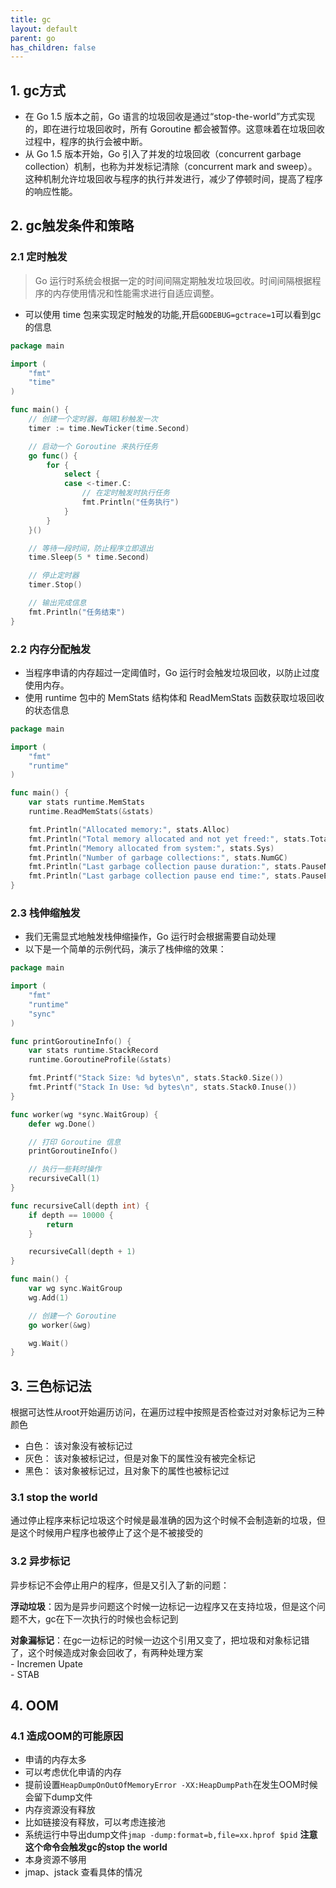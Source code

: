 ```yaml
---
title: gc
layout: default
parent: go
has_children: false
---
```



## 1. gc方式

- 在 Go 1.5 版本之前，Go 语言的垃圾回收是通过“stop-the-world”方式实现的，即在进行垃圾回收时，所有 Goroutine 都会被暂停。这意味着在垃圾回收过程中，程序的执行会被中断。  
- 从 Go 1.5 版本开始，Go 引入了并发的垃圾回收（concurrent garbage collection）机制，也称为并发标记清除（concurrent mark and sweep）。这种机制允许垃圾回收与程序的执行并发进行，减少了停顿时间，提高了程序的响应性能。

## 2. gc触发条件和策略

### 2.1 定时触发

> Go 运行时系统会根据一定的时间间隔定期触发垃圾回收。时间间隔根据程序的内存使用情况和性能需求进行自适应调整。

- 可以使用 time 包来实现定时触发的功能,开启`GODEBUG=gctrace=1`可以看到gc的信息

```go
package main

import (
    "fmt"
    "time"
)

func main() {
    // 创建一个定时器，每隔1秒触发一次
    timer := time.NewTicker(time.Second)

    // 启动一个 Goroutine 来执行任务
    go func() {
        for {
            select {
            case <-timer.C:
                // 在定时触发时执行任务
                fmt.Println("任务执行")
            }
        }
    }()

    // 等待一段时间，防止程序立即退出
    time.Sleep(5 * time.Second)

    // 停止定时器
    timer.Stop()

    // 输出完成信息
    fmt.Println("任务结束")
}
```

### 2.2 内存分配触发

- 当程序申请的内存超过一定阈值时，Go 运行时会触发垃圾回收，以防止过度使用内存。
- 使用 runtime 包中的 MemStats 结构体和 ReadMemStats 函数获取垃圾回收的状态信息

```go
package main

import (
    "fmt"
    "runtime"
)

func main() {
    var stats runtime.MemStats
    runtime.ReadMemStats(&stats)

    fmt.Println("Allocated memory:", stats.Alloc)
    fmt.Println("Total memory allocated and not yet freed:", stats.TotalAlloc)
    fmt.Println("Memory allocated from system:", stats.Sys)
    fmt.Println("Number of garbage collections:", stats.NumGC)
    fmt.Println("Last garbage collection pause duration:", stats.PauseNs[(stats.NumGC+255)%256])
    fmt.Println("Last garbage collection pause end time:", stats.PauseEnd[(stats.NumGC+255)%256])
}
```

### 2.3 栈伸缩触发

- 我们无需显式地触发栈伸缩操作，Go 运行时会根据需要自动处理  
- 以下是一个简单的示例代码，演示了栈伸缩的效果：

```go
package main

import (
    "fmt"
    "runtime"
    "sync"
)

func printGoroutineInfo() {
    var stats runtime.StackRecord
    runtime.GoroutineProfile(&stats)

    fmt.Printf("Stack Size: %d bytes\n", stats.Stack0.Size())
    fmt.Printf("Stack In Use: %d bytes\n", stats.Stack0.Inuse())
}

func worker(wg *sync.WaitGroup) {
    defer wg.Done()

    // 打印 Goroutine 信息
    printGoroutineInfo()

    // 执行一些耗时操作
    recursiveCall(1)
}

func recursiveCall(depth int) {
    if depth == 10000 {
        return
    }

    recursiveCall(depth + 1)
}

func main() {
    var wg sync.WaitGroup
    wg.Add(1)

    // 创建一个 Goroutine
    go worker(&wg)

    wg.Wait()
}
```

## 3. 三色标记法

根据可达性从root开始遍历访问，在遍历过程中按照是否检查过对对象标记为三种颜色
- 白色： 该对象没有被标记过
- 灰色： 该对象被标记过，但是对象下的属性没有被完全标记
- 黑色： 该对象被标记过，且对象下的属性也被标记过

### 3.1  stop the world
通过停止程序来标记垃圾这个时候是最准确的因为这个时候不会制造新的垃圾，但是这个时候用户程序也被停止了这个是不被接受的

### 3.2 异步标记

异步标记不会停止用户的程序，但是又引入了新的问题：  

**浮动垃圾**：因为是异步问题这个时候一边标记一边程序又在支持垃圾，但是这个问题不大，gc在下一次执行的时候也会标记到  

**对象漏标记**：在gc一边标记的时候一边这个引用又变了，把垃圾和对象标记错了，这个时候造成对象会回收了，有两种处理方案  
    - Incremen Upate  
    - STAB  

## 4. OOM

### 4.1 造成OOM的可能原因
- 申请的内存太多  
 - 可以考虑优化申请的内存  
 - 提前设置`HeapDumpOnOutOfMemoryError -XX:HeapDumpPath`在发生OOM时候会留下dump文件
- 内存资源没有释放  
 - 比如链接没有释放，可以考虑连接池  
 - 系统运行中导出dump文件`jmap -dump:format=b,file=xx.hprof $pid` **注意这个命令会触发gc的stop the world**
- 本身资源不够用  
 - jmap、jstack 查看具体的情况
